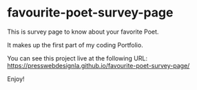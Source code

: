 # favourite-poet-survey-page

This is survey page to know about your favorite Poet.

It makes up the first part of my coding Portfolio.

You can see this project live at the following URL:
https://presswebdesignla.github.io/favourite-poet-survey-page/

Enjoy!
